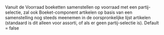 Vanuit de Voorraad boeketten samenstellen op voorraad met een partij-selectie, zal ook Boeket-component artikelen op basis van een samenstelling nog steeds meenemen in de oorspronkelijke lijst artikelen (standaard is dit alleen voor assorti, of als er geen partij-selectie is). Default = false
